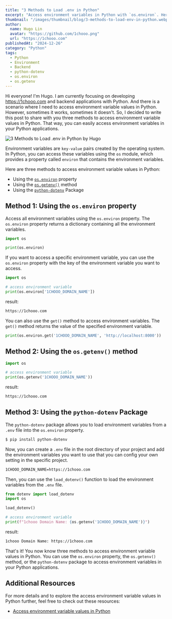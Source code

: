 ```yaml
---
title: "3 Methods to Load .env in Python"
excerpt: "Access environment variables in Python with `os.environ`. Here are three ways to do it."
thumbnail: "/images/thumbnail/blog/3-methods-to-load-env-in-python.webp"
author:
  name: Hugo Lin
  avatar: "https://github.com/1chooo.png"
  url: "https://1chooo.com"
publishedAt: "2024-12-26"
category: "Python"
tags:
  - Python
  - Environment
  - Backend
  - python-dotenv
  - os.environ
  - os.getenv
---
```


Hi everyone! I'm Hugo. I am currently focusing on developing https://1chooo.com and backend applications with Python. And there is a scenario where I need to access environment variable values in Python. However, sometimes it works, sometimes it doesn't. So, I decided to write this post to share with you three methods to access environment variable values in Python. That way, you can easily access environment variables in your Python applications.

![3 Methods to Load .env in Python by Hugo](/images/thumbnail/blog/3-methods-to-load-env-in-python.webp)

Environment variables are `key-value` pairs created by the operating system. In Python, you can access these variables using the `os` module, which provides a property called `environ` that contains the environment variables.

Here are three methods to access environment variable values in Python:

- Using the [`os.environ`](https://docs.python.org/3/library/os.html#os.environ) property
- Using the [`os.getenv()`](https://docs.python.org/3/library/os.html#os.getenv) method
- Using the [`python-dotenv`](https://pypi.org/project/python-dotenv/) Package

## Method 1: Using the `os.environ` property

Access all environment variables using the `os.environ` property. The `os.environ` property returns a dictionary containing all the environment variables.

```python
import os

print(os.environ)
```

If you want to access a specific environment variable, you can use the `os.environ` property with the key of the environment variable you want to access.

```python
import os

# access environment variable
print(os.environ['1CHOOO_DOMAIN_NAME'])
```

result:

```bash
https://1chooo.com
```

You can also use the `get()` method to access environment variables. The `get()` method returns the value of the specified environment variable.

```python
print(os.environ.get('1CHOOO_DOMAIN_NAME', 'http://localhost:8000'))
```

## Method 2: Using the `os.getenv()` method

```python
import os

# access environment variable
print(os.getenv('1CHOOO_DOMAIN_NAME'))
```

result:

```bash
https://1chooo.com
```

## Method 3: Using the `python-dotenv` Package

The `python-dotenv` package allows you to load environment variables from a `.env` file into the `os.environ` property.

```bash
$ pip install python-dotenv
```

Now, you can create a `.env` file in the root directory of your project and add the environment variables you want to use that you can config your own setting in the specific project.

```bash
1CHOOO_DOMAIN_NAME=https://1chooo.com
```

Then, you can use the `load_dotenv()` function to load the environment variables from the `.env` file.

```python
from dotenv import load_dotenv
import os

load_dotenv()

# access environment variable
print(f"1chooo Domain Name: {os.getenv('1CHOOO_DOMAIN_NAME')}")
```

result:

```bash
1chooo Domain Name: https://1chooo.com
```

That's it! You now know three methods to access environment variable values in Python. You can use the `os.environ` property, the `os.getenv()` method, or the `python-dotenv` package to access environment variables in your Python applications.

## Additional Resources

For more details and to explore the access environment variable values in Python further, feel free to check out these resources:

- [Access environment variable values in Python](https://www.geeksforgeeks.org/access-environment-variable-values-in-python/)
